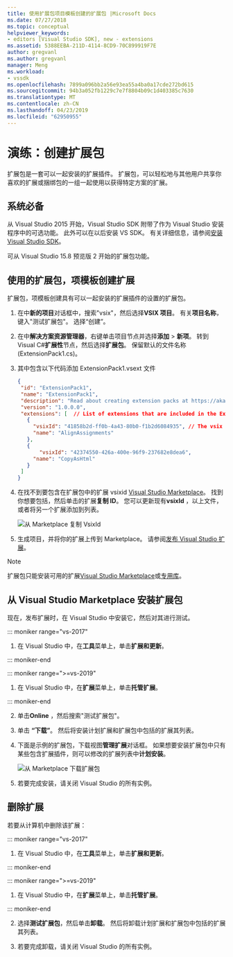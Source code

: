 ```yaml
---
title: 使用扩展包项目模板创建的扩展包 |Microsoft Docs
ms.date: 07/27/2018
ms.topic: conceptual
helpviewer_keywords:
- editors [Visual Studio SDK], new - extensions
ms.assetid: 5388EEBA-211D-4114-8CD9-70C899919F7E
author: gregvanl
ms.author: gregvanl
manager: Meng
ms.workload:
- vssdk
ms.openlocfilehash: 7899a096bb2a56e93ea55a4ba0a17cde272bd615
ms.sourcegitcommit: 94b3a052fb1229c7e7f8804b09c1d403385c7630
ms.translationtype: MT
ms.contentlocale: zh-CN
ms.lasthandoff: 04/23/2019
ms.locfileid: "62950955"
---
```

# <a name="walkthrough-create-an-extension-pack"></a>演练：创建扩展包

扩展包是一套可以一起安装的扩展插件。 扩展包，可以轻松地与其他用户共享你喜欢的扩展或捆绑包的一组一起使用以获得特定方案的扩展。

## <a name="prerequisites"></a>系统必备

从 Visual Studio 2015 开始，Visual Studio SDK 附带了作为 Visual Studio 安装程序中的可选功能。 此外可以在以后安装 VS SDK。 有关详细信息，请参阅[安装 Visual Studio SDK](../extensibility/installing-the-visual-studio-sdk.md)。

可从 Visual Studio 15.8 预览版 2 开始的扩展包功能。

## <a name="create-an-extension-with-an-extension-pack-item-template"></a>使用的扩展包，项模板创建扩展

扩展包，项模板创建具有可以一起安装的扩展插件的设置的扩展包。

1. 在中**新的项目**对话框中，搜索"vsix"，然后选择**VSIX 项目**。 有关**项目名称**，键入"测试扩展包"。 选择“创建”。

2. 在中**解决方案资源管理器**，右键单击项目节点并选择**添加** > **新项**。 转到 Visual C#**扩展性**节点，然后选择**扩展包**。 保留默认的文件名称 (ExtensionPack1.cs)。

3. 其中包含以下代码添加 ExtensionPack1.vsext 文件

   ```json
   {
    "id": "ExtensionPack1",
    "name": "ExtensionPack1",
    "description": "Read about creating extension packs at https://aka.ms/vsextpack",
    "version": "1.0.0.0",
    "extensions": [  // List of extensions that are included in the Extension Pack.
      {
        "vsixId": "41858b2d-ff0b-4a43-80b0-f1b2d6084935", // The vsix id of the extension you want to   include.
        "name": "AlignAssignments"
      },
      {
          "vsixId": "42374550-426a-400e-96f9-237682e8dea6",
        "name": "CopyAsHtml"
      }
    ]
   }
   ```

4. 在找不到要包含在扩展包中的扩展 vsixid [Visual Studio Marketplace](https://marketplace.visualstudio.com/)。 找到你想要包括，然后单击的扩展**复制 ID**。 您可以更新现有**vsixId** ，以上文件，或者将另一个扩展添加到列表。

    ![从 Marketplace 复制 VsixId](media/vsixid-marketplace.png)

5. 生成项目，并将你的扩展上传到 Marketplace。 请参阅[发布 Visual Studio 扩展](../extensibility/walkthrough-publishing-a-visual-studio-extension.md)。

> [!NOTE]
> 扩展包只能安装可用的扩展[Visual Studio Marketplace](https://marketplace.visualstudio.com/)或[专用库](../extensibility/how-to-create-an-atom-feed-for-a-private-gallery.md)。

## <a name="install-the-extension-pack-from-the-visual-studio-marketplace"></a>从 Visual Studio Marketplace 安装扩展包

现在，发布扩展时，在 Visual Studio 中安装它，然后对其进行测试。

::: moniker range="vs-2017"

1. 在 Visual Studio 中，在**工具**菜单上，单击**扩展和更新**。

::: moniker-end

::: moniker range=">=vs-2019"

1. 在 Visual Studio 中，在**扩展**菜单上，单击**托管扩展**。

::: moniker-end

2. 单击**Online** ，然后搜索"测试扩展包"。

3. 单击 **“下载”**。 然后将安装计划扩展和扩展包中包括的扩展其列表。

4. 下面是示例的扩展包，下载视图**管理扩展**对话框。 如果想要安装扩展包中只有某些包含扩展插件，则可以修改的扩展列表中**计划安装**。

    ![从 Marketplace 下载扩展包](media/vside-extensionpack.png)

5. 若要完成安装，请关闭 Visual Studio 的所有实例。

## <a name="remove-the-extension"></a>删除扩展

若要从计算机中删除该扩展：

::: moniker range="vs-2017"

1. 在 Visual Studio 中，在**工具**菜单上，单击**扩展和更新**。

::: moniker-end

::: moniker range=">=vs-2019"

1. 在 Visual Studio 中，在**扩展**菜单上，单击**托管扩展**。

::: moniker-end

2. 选择**测试扩展包**，然后单击**卸载**。 然后将卸载计划扩展和扩展包中包括的扩展其列表。

3. 若要完成卸载，请关闭 Visual Studio 的所有实例。
